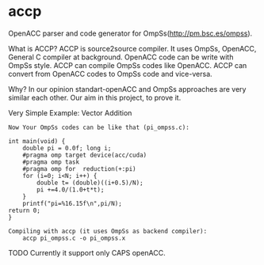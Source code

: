 accp
====

OpenACC parser and code generator for OmpSs(http://pm.bsc.es/ompss).

What is ACCP?
ACCP is source2source compiler. It uses OmpSs, OpenACC, General C compiler at background.
OpenACC code can be write with OmpSs style.
ACCP can compile OmpSs codes like OpenACC. 
ACCP can convert from OpenACC codes to OmpSs code and vice-versa.

Why?
In our opinion standart-openACC and OmpSs approaches are very similar each other. Our aim in this project, to prove it.
 

Very Simple Example: Vector Addition

	Now Your OmpSs codes can be like that (pi_ompss.c): 

    int main(void) {
 		double pi = 0.0f; long i;
  		#pragma omp target device(acc/cuda)
  		#pragma omp task
  		#pragma omp for  reduction(+:pi)
  		for (i=0; i<N; i++) {
     		double t= (double)((i+0.5)/N);
     		pi +=4.0/(1.0+t*t);
  		}
 		printf("pi=%16.15f\n",pi/N);
 	return 0;
	}

	Compiling with accp (it uses OmpSs as backend compiler):
		accp pi_ompss.c -o pi_ompss.x

TODO
Currently it support only CAPS openACC. 
